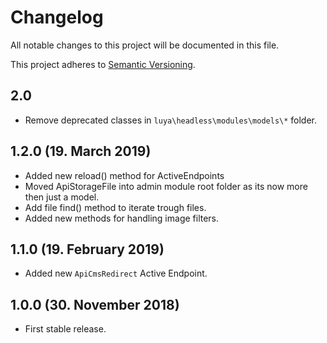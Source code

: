 # Changelog

All notable changes to this project will be documented in this file.

This project adheres to [Semantic Versioning](http://semver.org/).

## 2.0

+ Remove deprecated classes in `luya\headless\modules\models\*` folder.

## 1.2.0 (19. March 2019)

+ Added new reload() method for ActiveEndpoints
+ Moved ApiStorageFile into admin module root folder as its now more then just a model.
+ Add file find() method to iterate trough files.
+ Added new methods for handling image filters.

## 1.1.0 (19. February 2019)

+ Added new `ApiCmsRedirect` Active Endpoint.

## 1.0.0 (30. November 2018)

+ First stable release.
